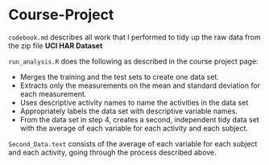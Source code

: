 # Course-Project

``codebook.md`` describes all work that I performed to tidy up the raw data from the zip file **UCI HAR Dataset** 

``run_analysis.R`` does the following as described in the course project page:

* Merges the training and the test sets to create one data set.
* Extracts only the measurements on the mean and standard deviation for each measurement.
* Uses descriptive activity names to name the activities in the data set
* Appropriately labels the data set with descriptive variable names.
* From the data set in step 4, creates a second, independent tidy data set with the average of each variable for each activity and each subject.

``Second_Data.text`` consists of the average of each variable for each subject and each activity, going through the process described above.
